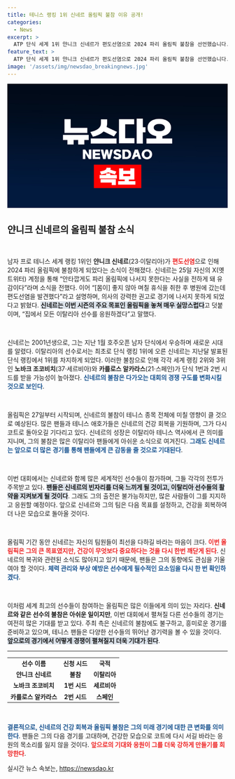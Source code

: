 ```yaml
---
title: 테니스 랭킹 1위 신네르 올림픽 불참 이유 공개!
categories:
  - News
excerpt: >
  ATP 단식 세계 1위 얀니크 신네르가 편도선염으로 2024 파리 올림픽 불참을 선언했습니다. 그는 올림픽을 놓쳐 매우 실망스럽다며 깊은 아쉬움을 전했습니다. 신네르의 불참으로 조코비치와 알카라스가 유리한 시드를 받을 가능성이 높아졌습니다.
feature_text: >
  ATP 단식 세계 1위 얀니크 신네르가 편도선염으로 2024 파리 올림픽 불참을 선언했습니다. 그는 올림픽을 놓쳐 매우 실망스럽다며 깊은 아쉬움을 전했습니다. 신네르의 불참으로 조코비치와 알카라스가 유리한 시드를 받을 가능성이 높아졌습니다.
image: '/assets/img/newsdao_breakingnews.jpg'
---
```


<p><img src="/assets/img/newsdao_breakingnews.jpg" alt="cryptoinkorea 속보" /></p>

<h2 data-ke-size="size26">얀니크 신네르의 올림픽 불참 소식</h2>

<p data-ke-size="size16">&nbsp;</p>

<p>남자 프로 테니스 세계 랭킹 1위인 <b>얀니크 신네르</b>(23·이탈리아)가 <b><span style="color: #ee2323;">편도선염</span></b>으로 인해 2024 파리 올림픽에 불참하게 되었다는 소식이 전해졌다. 신네르는 25일 자신의 X(옛 트위터) 계정을 통해 “안타깝게도 파리 올림픽에 나서지 못한다는 사실을 전하게 돼 유감이다”라며 소식을 전했다. 이어 “[몸이] 좋지 않아 며칠 휴식을 취한 후 병원에 갔는데 편도선염을 발견했다”라고 설명하며, 의사의 강력한 권고로 경기에 나서지 못하게 되었다고 밝혔다. <b><span style="background-color: #21538527;">신네르는 이번 시즌의 주요 목표인 올림픽을 놓쳐 매우 실망스럽다</span></b>고 덧붙이며, “집에서 모든 이탈리아 선수를 응원하겠다”고 말했다.</p>

<p data-ke-size="size16">&nbsp;</p>

<p>신네르는 2001년생으로, 그는 지난 1월 호주오픈 남자 단식에서 우승하며 새로운 시대를 알렸다. 이탈리아의 선수로서는 최초로 단식 랭킹 1위에 오른 신네르는 지난달 발표된 단식 랭킹에서 1위를 차지하게 되었다. 이러한 불참으로 인해 각각 세계 랭킹 2위와 3위인 <b>노바크 조코비치</b>(37·세르비아)와 <b>카를로스 알카라스</b>(21·스페인)가 단식 1번과 2번 시드를 받을 가능성이 높아졌다. <b><span style="color: #1a5490;">신네르의 불참은 다가오는 대회의 경쟁 구도를 변화시킬 것으로 보인다</span></b>.</p>

<p data-ke-size="size16">&nbsp;</p>

<p>올림픽은 27일부터 시작되며, 신네르의 불참이 테니스 종목 전체에 미칠 영향이 클 것으로 예상된다. 많은 팬들과 테니스 애호가들은 신네르의 건강 회복을 기원하며, 그가 다시 코트로 돌아오길 기다리고 있다. 신네르의 성장은 이탈리아 테니스 역사에서 큰 의미를 지니며, 그의 불참은 많은 이탈리아 팬들에게 아쉬운 소식으로 여겨진다. <b><span style="color: #1a5490;">그래도 신네르는 앞으로 더 많은 경기를 통해 팬들에게 큰 감동을 줄 것으로 기대된다</span></b>.</p>

<p data-ke-size="size16">&nbsp;</p>

<p>이번 대회에서는 신네르와 함께 많은 세계적인 선수들이 참가하며, 그들 각각의 전투가 주목받고 있다. <b><span style="background-color: #21538527;">팬들은 신네르의 빈자리를 더욱 느끼게 될 것이고, 이탈리아 선수들의 활약을 지켜보게 될 것이다</span></b>. 그래도 그의 출전은 불가능하지만, 많은 사람들이 그를 지지하고 응원할 예정이다. 앞으로 신네르와 그의 팀은 다음 목표를 설정하고, 건강을 회복하여 더 나은 모습으로 돌아올 것이다.</p>

<p data-ke-size="size16">&nbsp;</p>

<p>올림픽 기간 동안 신네르는 자신의 팀원들이 최선을 다하길 바라는 마음이 크다. <b><span style="color: #ee2323;">이번 올림픽은 그의 큰 목표였지만, 건강이 무엇보다 중요하다는 것을 다시 한번 깨닫게 된다</span></b>. 신네르의 복귀와 관련된 소식도 많아지고 있기 때문에, 팬들은 그의 동향에도 관심을 기울여야 할 것이다. <b><span style="color: #1a5490;">체력 관리와 부상 예방은 선수에게 필수적인 요소임을 다시 한 번 확인하겠다</span></b>.</p>

<p data-ke-size="size16">&nbsp;</p>

<p>이처럼 세계 최고의 선수들이 참여하는 올림픽은 많은 이들에게 의미 있는 자리다. <b>신네르와 같은 선수의 불참은 아쉬운 일이지만</b>, 이번 대회에서 펼쳐질 다른 선수들의 경기는 여전히 많은 기대를 받고 있다. 주최 측은 신네르의 불참에도 불구하고, 흥미로운 경기를 준비하고 있으며, 테니스 팬들은 다양한 선수들의 뛰어난 경기력을 볼 수 있을 것이다. <b><span style="background-color: #21538527;">앞으로의 경기에서 어떻게 경쟁이 펼쳐질지 더욱 기대가 된다</span></b>.</p>

<hr>

<table style="border-spacing: 0;">
    <tr>
        <td style="text-align: center; height: 17px;"><b>선수 이름</b></td>
        <td style="text-align: center; height: 17px;"><b>신청 시드</b></td>
        <td style="text-align: center; height: 17px;"><b>국적</b></td>
    </tr>
    <tr>
        <td style="text-align: center; height: 17px;"><b>얀니크 신네르</b></td>
        <td style="text-align: center; height: 17px;"><b>불참</b></td>
        <td style="text-align: center; height: 17px;"><b>이탈리아</b></td>
    </tr>
    <tr>
        <td style="text-align: center; height: 17px;"><b>노바크 조코비치</b></td>
        <td style="text-align: center; height: 17px;"><b>1번 시드</b></td>
        <td style="text-align: center; height: 17px;"><b>세르비아</b></td>
    </tr>
    <tr>
        <td style="text-align: center; height: 17px;"><b>카를로스 알카라스</b></td>
        <td style="text-align: center; height: 17px;"><b>2번 시드</b></td>
        <td style="text-align: center; height: 17px;"><b>스페인</b></td>
    </tr>
</table>

<p data-ke-size="size16">&nbsp;</p> 

<p><b><span style="color: #1a5490;">결론적으로, 신네르의 건강 회복과 올림픽 불참은 그의 미래 경기에 대한 큰 변화를 의미한다</span></b>. 팬들은 그의 다음 경기를 고대하며, 건강한 모습으로 코트에 다시 서길 바라는 응원의 목소리를 잃지 않을 것이다. <b><span style="color: #ee2323;">앞으로의 기대와 응원이 그를 더욱 강하게 만들기를 희망한다</span></b>.</p>
실시간 뉴스 속보는, <a href="https://newsdao.kr" rel="dofollow">https://newsdao.kr</a>



